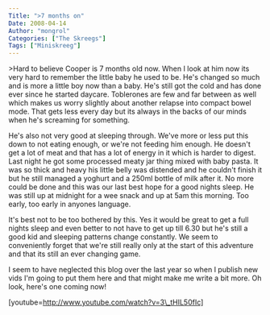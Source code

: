 ```yaml
---
Title: ">7 months on"
Date: 2008-04-14
Author: "mongrol"
Categories: ["The Skreegs"]
Tags: ["Miniskreeg"]
---
```


\>Hard to believe Cooper is 7 months old now. When I look at him now its
very hard to remember the little baby he used to be. He's changed so
much and is more a little boy now than a baby. He's still got the cold
and has done ever since he started daycare. Toblerones are few and far
between as well which makes us worry slightly about another relapse into
compact bowel mode. That gets less every day but its always in the backs
of our minds when he's screaming for something.

He's also not very good at sleeping through. We've more or less put this
down to not eating enough, or we're not feeding him enough. He doesn't
get a lot of meat and that has a lot of energy in it which is harder to
digest. Last night he got some processed meaty jar thing mixed with baby
pasta. It was so thick and heavy his little belly was distended and he
couldn't finish it but he still managed a yoghurt and a 250ml bottle of
milk after it. No more could be done and this was our last best hope for
a good nights sleep. He was still up at midnight for a wee snack and up
at 5am this morning. Too early, too early in anyones language.

It's best not to be too bothered by this. Yes it would be great to get a
full nights sleep and even better to not have to get up till 6.30 but
he's still a good kid and sleeping patterns change constantly. We seem
to conveniently forget that we're still really only at the start of this
adventure and that its still an ever changing game.

I seem to have neglected this blog over the last year so when I publish
new vids I'm going to put them here and that might make me write a bit
more. Oh look, here's one coming now!

[youtube=http://www.youtube.com/watch?v=3\_tHIL50fIc]
